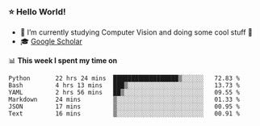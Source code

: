 ### ⭐️ Hello World!

<!--
**hologerry/hologerry** is a ✨ _special_ ✨ repository because its `README.md` (this file) appears on your GitHub profile.

Here are some ideas to get you started:

- 🔭 I’m currently working and studying on Computer Vision
- 🌱 I’m currently learning at Peking University
- 💬 Ask me about 
- 📫 How to reach me: E-mail
- 😄 Pronouns: he/his
- ⚡ Fun fact: Music is the Power
-->


- 🔭 I’m currently studying Computer Vision and doing some cool stuff 🤖
- 🎓 [Google Scholar](https://scholar.google.com/citations?user=3ykqW9wAAAAJ&hl=en)


📊 **This week I spent my time on**

<!--START_SECTION:waka-->

```text
Python       22 hrs 24 mins  ██████████████████▒░░░░░░   72.83 %
Bash         4 hrs 13 mins   ███▒░░░░░░░░░░░░░░░░░░░░░   13.73 %
YAML         2 hrs 56 mins   ██▒░░░░░░░░░░░░░░░░░░░░░░   09.55 %
Markdown     24 mins         ▒░░░░░░░░░░░░░░░░░░░░░░░░   01.33 %
JSON         17 mins         ▒░░░░░░░░░░░░░░░░░░░░░░░░   00.95 %
Text         16 mins         ▒░░░░░░░░░░░░░░░░░░░░░░░░   00.91 %
```

<!--END_SECTION:waka-->
